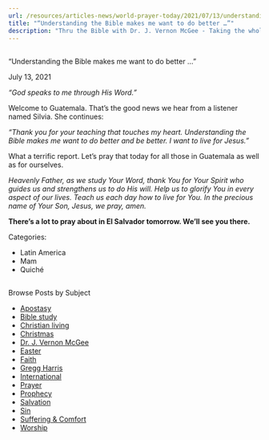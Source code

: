 ```yaml
---
url: /resources/articles-news/world-prayer-today/2021/07/13/understanding-the-bible-makes-me-want-to-do-better
title: "“Understanding the Bible makes me want to do better …”"
description: "Thru the Bible with Dr. J. Vernon McGee - Taking the whole Word to the whole world"
---
```







## 
 “Understanding the Bible makes me want to do better …”


July 13, 2021
![]()




*“God speaks to me through His Word.”* 

 Welcome to Guatemala. That’s the good news we hear from a listener named Silvia. She continues: 

 *“Thank you for your teaching that touches my heart. Understanding the Bible makes me want to do better and be better. I want to live for Jesus.”* 

 What a terrific report. Let’s pray that today for all those in Guatemala as well as for ourselves. 

*Heavenly Father,* *as we study Your Word, thank You for Your Spirit who guides us and strengthens us to do His will. Help us to glorify You in every aspect of our lives. Teach us each day how to live for You. In the precious name of Your Son, Jesus, we pray, amen.*

**There’s a lot to pray about in El Salvador tomorrow. We’ll see you there.** 



Categories: 


* Latin America
* Mam
* Quiché









## 
 Browse Posts by Subject


* [Apostasy](/resources/articles-news/-in-tags/tags/Apostasy)
* [Bible study](/resources/articles-news/-in-tags/tags/Bible-study)
* [Christian living](/resources/articles-news/-in-tags/tags/Christian-living)
* [Christmas](/resources/articles-news/-in-tags/tags/Christmas)
* [Dr. J. Vernon McGee](/resources/articles-news/-in-tags/tags/Dr-J-Vernon-McGee)
* [Easter](/resources/articles-news/-in-tags/tags/easter)
* [Faith](/resources/articles-news/-in-tags/tags/Faith)
* [Gregg Harris](/resources/articles-news/-in-tags/tags/Gregg-Harris)
* [International](/resources/articles-news/-in-tags/tags/International)
* [Prayer](/resources/articles-news/-in-tags/tags/prayer)
* [Prophecy](/resources/articles-news/-in-tags/tags/Prophecy)
* [Salvation](/resources/articles-news/-in-tags/tags/Salvation)
* [Sin](/resources/articles-news/-in-tags/tags/sin)
* [Suffering & Comfort](/resources/articles-news/-in-tags/tags/Suffering-Comfort)
* [Worship](/resources/articles-news/-in-tags/tags/worship)






